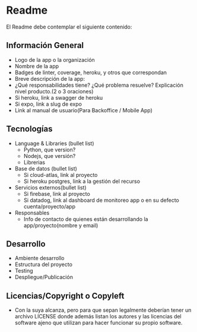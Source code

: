 # Readme


El Readme debe contemplar el siguiente contenido:

## Información General 

- Logo de la app o la organización
- Nombre de la app
- Badges de linter, coverage, heroku, y otros que correspondan
- Breve descripción de la app: 
- ¿Qué responsabilidades tiene? ¿Qué problema resuelve? Explicación nivel producto.(2 o 3 oraciones)
- Si heroku, link a swagger de heroku
- Si expo, link a slug de expo
- Link al manual de usuario(Para Backoffice / Mobile App)

## Tecnologías

- Language & Libraries (bullet list)
  - Python, que version?
  - Nodejs, que versión?
  - Librerias 
- Base de datos (bullet list)
  - Si cloud-atlas, link al proyecto
  - Si heroku postgres, link a la gestión del recurso
- Servicios externos(bullet list)
  - Si firebase, link al proyecto
  - Si datadog, link al dashboard de monitoreo app o en su defecto cuenta/proyecto/app
- Responsables
  - Info de contacto de quienes están desarrollando la app/proyecto(nombre y email)


## Desarrollo

- Ambiente desarrollo
- Estructura del proyecto
- Testing
- Despliegue/Publicación


## Licencias/Copyright o Copyleft
- Con la suya alcanza, pero para que sepan legalmente deberían tener un archivo LICENSE donde además listan los autores y las licencias del software ajeno que utilizan para hacer funcionar su propio software.




